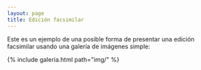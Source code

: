 ```yaml
---
layout: page
title: Edición facsimilar
---
```


Este es un ejemplo de una posible forma de presentar una edición facsimilar usando una galería de imágenes simple:

{% include galeria.html path="img/" %}